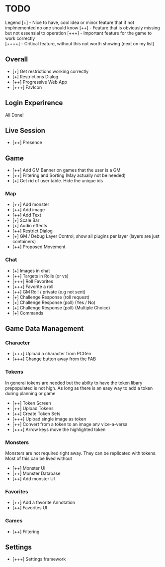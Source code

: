 # TODO

Legend
[+]     - Nice to have, cool idea or minor feature that if not implmemented no one should know
[++]    - Feature that is obviously missing but not essensial to operation
[+++]   - Important feature for the game to work correctly  
[++++]  - Critical feature, without this not worth showing (next on my list)

## Overall

- [+] Get restrictions working correctly
- [+] Restrictions Dialog
- [++] Progressive Web App
- [+++] FavIcon

## Login Experirence
All Done!

## Live Session
- [++] Presence

## Game 
- [++] Add GM Banner on games that the user is a GM
- [++] Filtering and Sorting (May actually not be needed)
- [+] Get rid of user table. Hide the unique ids

### Map
- [++] Add monster
- [++] Add image
- [++] Add Text
- [+] Scale Bar 
- [+] Audio effects
- [++] Restrict Dialog
- [+] GM / Debug Layer Control, show all plugins per layer (layers are just containers)
- [++] Proposed Movement

### Chat
- [+] Images in chat
- [++] Targets in Rolls (or vs)
- [+++] Roll Favorites
- [+++] Favorite a roll
- [++] GM Roll / private (e.g not sent) 
- [+] Challenge Response (roll request)
- [+] Challenge Response (poll) (Yes / No)
- [+] Challenge Response (poll) (Multiple Choice)
- [+] Commands
 
## Game Data Management

### Character
- [+++] Upload a character from PCGen
- [+++] Change button away from the FAB

### Tokens
In general tokens are needed but the abilty to have the token libary prepopulated is not high. As long as there is an easy way to add a token during planning or game
- [++] Token Screen
- [++] Upload Tokens
- [++] Create Token Sets
- [+++] Upload single image as token
- [++] Convert from a token to an image anv vice-a-versa
- [+++] Arrow keys move the highlighted token

### Monsters 
Monsters are not required right away. They can be replicated with tokens. Most of this can be lived without
- [++] Monster UI
- [++] Monster Database
- [++] Add monster UI

### Favorites
- [++] Add a favorite Annotation
- [++] Favorites UI

### Games
- [++] Filtering

## Settings
- [+++] Settings framework